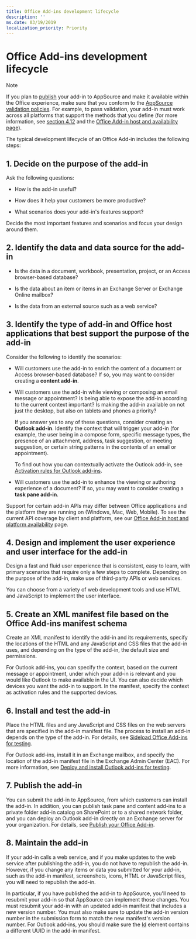 ```yaml
---
title: Office Add-ins development lifecycle
description: ''
ms.date: 03/19/2019
localization_priority: Priority
---
```


# Office Add-ins development lifecycle

> [!NOTE]
> If you plan to [publish](../publish/publish.md) your add-in to AppSource and make it available within the Office experience, make sure that you conform to the [AppSource validation policies](/office/dev/store/validation-policies). For example, to pass validation, your add-in must work across all platforms that support the methods that you define (for more information, see [section 4.12](/office/dev/store/validation-policies#4-apps-and-add-ins-behave-predictably) and the [Office Add-in host and availability page](../overview/office-add-in-availability.md)). 

The typical development lifecycle of an Office Add-in includes the following steps:


## 1. Decide on the purpose of the add-in

Ask the following questions:

- How is the add-in useful?

- How does it help your customers be more productive?

- What scenarios does your add-in's features support?

Decide the most important features and scenarios and focus your design around them.


## 2. Identify the data and data source for the add-in

- Is the data in a document, workbook, presentation, project, or an Access browser-based database?

- Is the data about an item or items in an Exchange Server or Exchange Online mailbox?

- Is the data from an external source such as a web service?


## 3. Identify the type of add-in and Office host applications that best support the purpose of the add-in

Consider the following to identify the scenarios:

- Will customers use the add-in to enrich the content of a document or Access browser-based database? If so, you may want to consider creating a **content add-in**.

- Will customers use the add-in while viewing or composing an email message or appointment? Is being able to expose the add-in according to the current context important? Is making the add-in available on not just the desktop, but also on tablets and phones a priority?

	If you answer yes to any of these questions, consider creating an **Outlook add-in**. Identify the context that will trigger your add-in (for example, the user being in a compose form, specific message types, the presence of an attachment, address, task suggestion, or meeting suggestion, or certain string patterns in the contents of an email or appointment). 

	To find out how you can contextually activate the Outlook add-in, see [Activation rules for Outlook add-ins](/outlook/add-ins/activation-rules).

- Will customers use the add-in to enhance the viewing or authoring experience of a document? If so, you may want to consider creating a **task pane add-in**.

Support for certain add-in APIs may differ between Office applications and the platform they are running on (Windows, Mac, Web, Mobile). To see the current API coverage by client and platform, see our [Office Add-in host and platform availability](../overview/office-add-in-availability.md) page.  


## 4. Design and implement the user experience and user interface for the add-in

Design a fast and fluid user experience that is consistent, easy to learn, with primary scenarios that require only a few steps to complete. Depending on the purpose of the add-in, make use of third-party APIs or web services.

You can choose from a variety of web development tools and use HTML and JavaScript to implement the user interface.


## 5. Create an XML manifest file based on the Office Add-ins manifest schema

Create an XML manifest to identify the add-in and its requirements, specify the locations of the HTML and any JavaScript and CSS files that the add-in uses, and depending on the type of the add-in, the default size and permissions.

For Outlook add-ins, you can specify the context, based on the current message or appointment, under which your add-in is relevant and you would like Outlook to make available in the UI. You can also decide which devices you want the add-in to support. In the manifest, specify the context as activation rules and the supported devices.


## 6. Install and test the add-in

Place the HTML files and any JavaScript and CSS files on the web servers that are specified in the add-in manifest file. The process to install an add-in depends on the type of the add-in. For details, see [Sideload Office Add-ins for testing](../testing/create-a-network-shared-folder-catalog-for-task-pane-and-content-add-ins.md).

For Outlook add-ins, install it in an Exchange mailbox, and specify the location of the add-in manifest file in the Exchange Admin Center (EAC). For more information, see [Deploy and install Outlook add-ins for testing](/outlook/add-ins/testing-and-tips).


## 7. Publish the add-in

You can submit the add-in to AppSource, from which customers can install the add-in. In addition, you can publish task pane and content add-ins to a private folder add-in catalog on SharePoint or to a shared network folder, and you can deploy an Outlook add-in directly on an Exchange server for your organization. For details, see [Publish your Office Add-in](../publish/publish.md).


## 8. Maintain the add-in

If your add-in calls a web service, and if you make updates to the web service after publishing the add-in, you do not have to republish the add-in. However, if you change any items or data you submitted for your add-in, such as the add-in manifest, screenshots, icons, HTML or JavaScript files, you will need to republish the add-in. 

In particular, if you have published the add-in to AppSource, you'll need to resubmit your add-in so that AppSource can implement those changes. You must resubmit your add-in with an updated add-in manifest that includes a new version number. You must also make sure to update the add-in version number in the submission form to match the new manifest's version number. For Outlook add-ins, you should make sure the [Id](/office/dev/add-ins/reference/manifest/id) element contains a different UUID in the add-in manifest.
